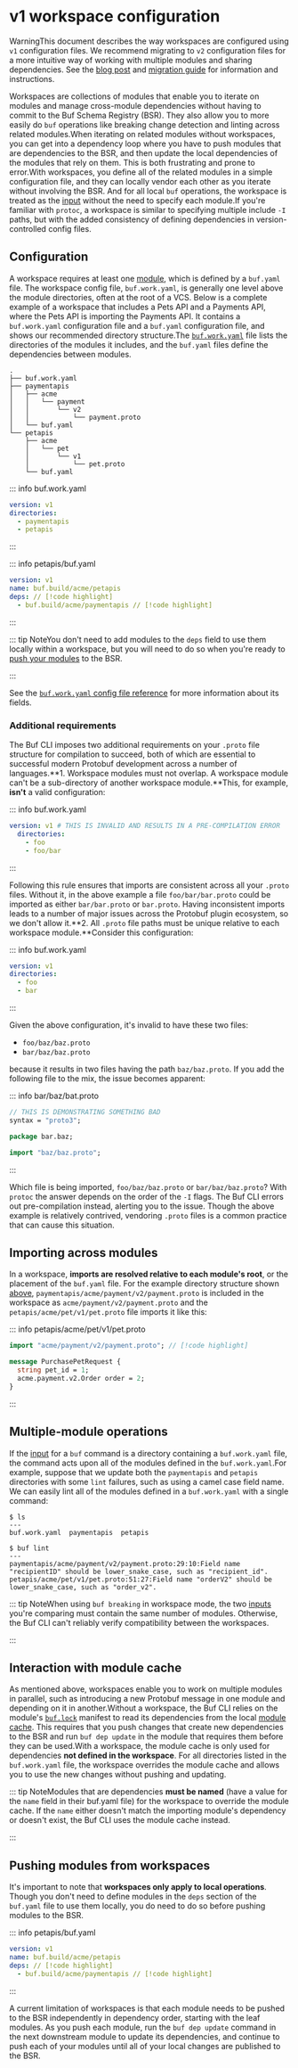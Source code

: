 # v1 workspace configuration

WarningThis document describes the way workspaces are configured using `v1` configuration files. We recommend migrating to `v2` configuration files for a more intuitive way of working with multiple modules and sharing dependencies. See the [blog post](/blog/buf-cli-next-generation/index.md) and [migration guide](../../migration-guides/migrate-v2-config-files/) for information and instructions.

Workspaces are collections of modules that enable you to iterate on modules and manage cross-module dependencies without having to commit to the Buf Schema Registry (BSR). They also allow you to more easily do `buf` operations like breaking change detection and linting across related modules.When iterating on related modules without workspaces, you can get into a dependency loop where you have to push modules that are dependencies to the BSR, and then update the local dependencies of the modules that rely on them. This is both frustrating and prone to error.With workspaces, you define all of the related modules in a simple configuration file, and they can locally vendor each other as you iterate without involving the BSR. And for all local `buf` operations, the workspace is treated as the [input](../inputs/) without the need to specify each module.If you're familiar with `protoc`, a workspace is similar to specifying multiple include `-I` paths, but with the added consistency of defining dependencies in version-controlled config files.

## Configuration

A workspace requires at least one [module](../../cli/modules-workspaces/), which is defined by a `buf.yaml` file. The workspace config file, `buf.work.yaml`, is generally one level above the module directories, often at the root of a VCS. Below is a complete example of a workspace that includes a Pets API and a Payments API, where the Pets API is importing the Payments API. It contains a `buf.work.yaml` configuration file and a `buf.yaml` configuration file, and shows our recommended directory structure.The [`buf.work.yaml`](../../configuration/v1/buf-work-yaml/) file lists the directories of the modules it includes, and the `buf.yaml` files define the dependencies between modules.

```text
.
├── buf.work.yaml
├── paymentapis
│   ├── acme
│   │   └── payment
│   │       └── v2
│   │           └── payment.proto
│   └── buf.yaml
└── petapis
    ├── acme
    │   └── pet
    │       └── v1
    │           └── pet.proto
    └── buf.yaml
```

::: info buf.work.yaml

```yaml
version: v1
directories:
  - paymentapis
  - petapis
```

:::

::: info petapis/buf.yaml

```yaml
version: v1
name: buf.build/acme/petapis
deps: // [!code highlight]
  - buf.build/acme/paymentapis // [!code highlight]
```

:::

::: tip NoteYou don't need to add modules to the `deps` field to use them locally within a workspace, but you will need to do so when you're ready to [push your modules](#pushing-modules) to the BSR.

:::

See the [`buf.work.yaml` config file reference](../../configuration/v1/buf-work-yaml/) for more information about its fields.

### Additional requirements

The Buf CLI imposes two additional requirements on your `.proto` file structure for compilation to succeed, both of which are essential to successful modern Protobuf development across a number of languages.**1\. Workspace modules must not overlap. A workspace module can't be a sub-directory of another workspace module.**This, for example, **isn't** a valid configuration:

::: info buf.work.yaml

```yaml
version: v1 # THIS IS INVALID AND RESULTS IN A PRE-COMPILATION ERROR
  directories:
    - foo
    - foo/bar
```

:::

Following this rule ensures that imports are consistent across all your `.proto` files. Without it, in the above example a file `foo/bar/bar.proto` could be imported as either `bar/bar.proto` or `bar.proto`. Having inconsistent imports leads to a number of major issues across the Protobuf plugin ecosystem, so we don't allow it.**2\. All `.proto` file paths must be unique relative to each workspace module.**Consider this configuration:

::: info buf.work.yaml

```yaml
version: v1
directories:
  - foo
  - bar
```

:::

Given the above configuration, it's invalid to have these two files:

- `foo/baz/baz.proto`
- `bar/baz/baz.proto`

because it results in two files having the path `baz/baz.proto`. If you add the following file to the mix, the issue becomes apparent:

::: info bar/baz/bat.proto

```protobuf
// THIS IS DEMONSTRATING SOMETHING BAD
syntax = "proto3";

package bar.baz;

import "baz/baz.proto";
```

:::

Which file is being imported, `foo/baz/baz.proto` or `bar/baz/baz.proto`? With `protoc` the answer depends on the order of the `-I` flags. The Buf CLI errors out pre-compilation instead, alerting you to the issue. Though the above example is relatively contrived, vendoring `.proto` files is a common practice that can cause this situation.

## Importing across modules

In a workspace, **imports are resolved relative to each module's root**, or the placement of the `buf.yaml` file. For the example directory structure shown [above](#configuration), `paymentapis/acme/payment/v2/payment.proto` is included in the workspace as `acme/payment/v2/payment.proto` and the `petapis/acme/pet/v1/pet.proto` file imports it like this:

::: info petapis/acme/pet/v1/pet.proto

```protobuf
import "acme/payment/v2/payment.proto"; // [!code highlight]

message PurchasePetRequest {
  string pet_id = 1;
  acme.payment.v2.Order order = 2;
}
```

:::

## Multiple-module operations

If the [input](../inputs/) for a `buf` command is a directory containing a `buf.work.yaml` file, the command acts upon all of the modules defined in the `buf.work.yaml`.For example, suppose that we update both the `paymentapis` and `petapis` directories with some `lint` failures, such as using a camel case field name. We can easily lint all of the modules defined in a `buf.work.yaml` with a single command:

```console
$ ls
---
buf.work.yaml  paymentapis  petapis
```

```console
$ buf lint
---
paymentapis/acme/payment/v2/payment.proto:29:10:Field name "recipientID" should be lower_snake_case, such as "recipient_id".
petapis/acme/pet/v1/pet.proto:51:27:Field name "orderV2" should be lower_snake_case, such as "order_v2".
```

::: tip NoteWhen using `buf breaking` in workspace mode, the two [inputs](../inputs/) you're comparing must contain the same number of modules. Otherwise, the Buf CLI can't reliably verify compatibility between the workspaces.

:::

## Interaction with module cache

As mentioned above, workspaces enable you to work on multiple modules in parallel, such as introducing a new Protobuf message in one module and depending on it in another.Without a workspace, the Buf CLI relies on the module's [`buf.lock`](../../configuration/v1/buf-lock/) manifest to read its dependencies from the local [module cache](../../cli/modules-workspaces/#module-cache). This requires that you push changes that create new dependencies to the BSR and run `buf dep update` in the module that requires them before they can be used.With a workspace, the module cache is only used for dependencies **not defined in the workspace**. For all directories listed in the `buf.work.yaml` file, the workspace overrides the module cache and allows you to use the new changes without pushing and updating.

::: tip NoteModules that are dependencies **must be named** (have a value for the `name` field in their buf.yaml file) for the workspace to override the module cache. If the `name` either doesn't match the importing module's dependency or doesn't exist, the Buf CLI uses the module cache instead.

:::

## Pushing modules from workspaces

It's important to note that **workspaces only apply to local operations**. Though you don't need to define modules in the `deps` section of the `buf.yaml` file to use them locally, you do need to do so before pushing modules to the BSR.

::: info petapis/buf.yaml

```yaml
version: v1
name: buf.build/acme/petapis
deps: // [!code highlight]
  - buf.build/acme/paymentapis // [!code highlight]
```

:::

A current limitation of workspaces is that each module needs to be pushed to the BSR independently in dependency order, starting with the leaf modules. As you push each module, run the `buf dep update` command in the next downstream module to update its dependencies, and continue to push each of your modules until all of your local changes are published to the BSR.

